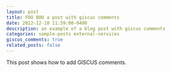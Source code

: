 ```yaml
---
layout: post
title: FOO BOO a post with giscus comments
date: 2022-12-10 11:59:00-0400
description: an example of a blog post with giscus comments
categories: sample-posts external-services
giscus_comments: true
related_posts: false
---
```

This post shows how to add GISCUS comments.
